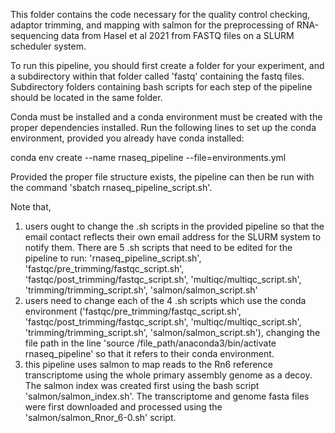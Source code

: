 This folder contains the code necessary for the quality control checking, adaptor trimming, and mapping with salmon for the preprocessing of RNA-sequencing data from Hasel et al 2021 from FASTQ files on a SLURM scheduler system. 

To run this pipeline, you should first create a folder for your experiment, and a subdirectory within that folder called 'fastq' containing the fastq files. Subdirectory folders containing bash scripts for each step of the pipeline should be located in the same folder.

Conda must be installed and a conda environment must be created with the proper dependencies installed. Run the following lines to set up the conda environment, provided you already have conda installed:

conda env create --name rnaseq_pipeline --file=environments.yml

Provided the proper file structure exists, the pipeline can then be run with the command 'sbatch rnaseq_pipeline_script.sh'.

Note that, 
1. users ought to change the .sh scripts in the provided pipeline so that the email contact reflects their own email address for the SLURM system to notify them. There are 5 .sh scripts that need to be edited for the pipeline to run: 'rnaseq_pipeline_script.sh', 'fastqc/pre_trimming/fastqc_script.sh', 'fastqc/post_trimming/fastqc_script.sh', 'multiqc/multiqc_script.sh', 'trimming/trimming_script.sh', 'salmon/salmon_script.sh'
2. users need to change each of the 4 .sh scripts which use the conda environment ('fastqc/pre_trimming/fastqc_script.sh', 'fastqc/post_trimming/fastqc_script.sh', 'multiqc/multiqc_script.sh', 'trimming/trimming_script.sh', 'salmon/salmon_script.sh'), changing the file path in the line 'source /file_path/anaconda3/bin/activate rnaseq_pipeline' so that it refers to their conda environment.
3. this pipeline uses salmon to map reads to the Rn6 reference transcriptome using the whole primary assembly genome as a decoy. The salmon index was created first using the bash script 'salmon/salmon_index.sh'. The transcriptome and genome fasta files were first downloaded and processed using the 'salmon/salmon_Rnor_6-0.sh' script.
